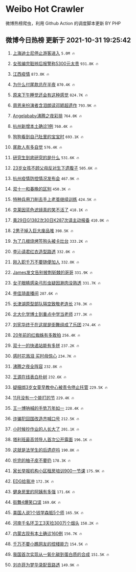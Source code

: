 # Weibo Hot Crawler 



微博热榜爬虫，利用 Github Action 的调度脚本更新 BY PHP 


## 微博今日热榜 更新于 2021-10-31 19:25:42 
1. [上海迪士尼停止游客进入](https://s.weibo.com/weibo?q=%23%E4%B8%8A%E6%B5%B7%E8%BF%AA%E5%A3%AB%E5%B0%BC%E5%81%9C%E6%AD%A2%E6%B8%B8%E5%AE%A2%E8%BF%9B%E5%85%A5%23&Refer=top) `5.0M 🔥` 

1. [女孩编完脏辫后报警称5300元太贵](https://s.weibo.com/weibo?q=%23%E5%A5%B3%E5%AD%A9%E7%BC%96%E5%AE%8C%E8%84%8F%E8%BE%AB%E5%90%8E%E6%8A%A5%E8%AD%A6%E7%A7%B05300%E5%85%83%E5%A4%AA%E8%B4%B5%23&Refer=top) `931.8K 🔥` 

1. [江西疫情](https://s.weibo.com/weibo?q=%23%E6%B1%9F%E8%A5%BF%E7%96%AB%E6%83%85%23&Refer=top) `873.0K 🔥` 

1. [为什么付尾款总在半夜](https://s.weibo.com/weibo?q=%23%E4%B8%BA%E4%BB%80%E4%B9%88%E4%BB%98%E5%B0%BE%E6%AC%BE%E6%80%BB%E5%9C%A8%E5%8D%8A%E5%A4%9C%23&Refer=top) `870.4K 🔥` 

1. [原来下午睡觉还会有这种感觉](https://s.weibo.com/weibo?q=%23%E5%8E%9F%E6%9D%A5%E4%B8%8B%E5%8D%88%E7%9D%A1%E8%A7%89%E8%BF%98%E4%BC%9A%E6%9C%89%E8%BF%99%E7%A7%8D%E6%84%9F%E8%A7%89%23&Refer=top) `824.7K 🔥` 

1. [周恩来扮演者含泪朗读邓颖超遗作](https://s.weibo.com/weibo?q=%23%E5%91%A8%E6%81%A9%E6%9D%A5%E6%89%AE%E6%BC%94%E8%80%85%E5%90%AB%E6%B3%AA%E6%9C%97%E8%AF%BB%E9%82%93%E9%A2%96%E8%B6%85%E9%81%97%E4%BD%9C%23&Refer=top) `793.9K 🔥` 

1. [Angelababy沸腾之夜彩排](https://s.weibo.com/weibo?q=%23Angelababy%E6%B2%B8%E8%85%BE%E4%B9%8B%E5%A4%9C%E5%BD%A9%E6%8E%92%23&Refer=top) `764.0K 🔥` 

1. [杭州新增本土确诊1例](https://s.weibo.com/weibo?q=%23%E6%9D%AD%E5%B7%9E%E6%96%B0%E5%A2%9E%E6%9C%AC%E5%9C%9F%E7%A1%AE%E8%AF%8A1%E4%BE%8B%23&Refer=top) `760.4K 🔥` 

1. [狗狗看到自己肚里的宝宝时](https://s.weibo.com/weibo?q=%23%E7%8B%97%E7%8B%97%E7%9C%8B%E5%88%B0%E8%87%AA%E5%B7%B1%E8%82%9A%E9%87%8C%E7%9A%84%E5%AE%9D%E5%AE%9D%E6%97%B6%23&Refer=top) `693.1K 🔥` 

1. [尾款人有多自觉](https://s.weibo.com/weibo?q=%23%E5%B0%BE%E6%AC%BE%E4%BA%BA%E6%9C%89%E5%A4%9A%E8%87%AA%E8%A7%89%23&Refer=top) `576.4K 🔥` 

1. [研究生到底研究的是什么](https://s.weibo.com/weibo?q=%23%E7%A0%94%E7%A9%B6%E7%94%9F%E5%88%B0%E5%BA%95%E7%A0%94%E7%A9%B6%E7%9A%84%E6%98%AF%E4%BB%80%E4%B9%88%23&Refer=top) `531.6K 🔥` 

1. [23岁女孩不顾父母反对生下遗腹子](https://s.weibo.com/weibo?q=%2323%E5%B2%81%E5%A5%B3%E5%AD%A9%E4%B8%8D%E9%A1%BE%E7%88%B6%E6%AF%8D%E5%8F%8D%E5%AF%B9%E7%94%9F%E4%B8%8B%E9%81%97%E8%85%B9%E5%AD%90%23&Refer=top) `505.6K 🔥` 

1. [杭州疫情防控情况发布会](https://s.weibo.com/weibo?q=%23%E6%9D%AD%E5%B7%9E%E7%96%AB%E6%83%85%E9%98%B2%E6%8E%A7%E6%83%85%E5%86%B5%E5%8F%91%E5%B8%83%E4%BC%9A%23&Refer=top) `467.9K 🔥` 

1. [双十一和春晚的区别](https://s.weibo.com/weibo?q=%23%E5%8F%8C%E5%8D%81%E4%B8%80%E5%92%8C%E6%98%A5%E6%99%9A%E7%9A%84%E5%8C%BA%E5%88%AB%23&Refer=top) `450.3K 🔥` 

1. [特种兵用刀削去手上老茧继续训练](https://s.weibo.com/weibo?q=%23%E7%89%B9%E7%A7%8D%E5%85%B5%E7%94%A8%E5%88%80%E5%89%8A%E5%8E%BB%E6%89%8B%E4%B8%8A%E8%80%81%E8%8C%A7%E7%BB%A7%E7%BB%AD%E8%AE%AD%E7%BB%83%23&Refer=top) `424.5K 🔥` 

1. [克莱因蓝色滤镜真的笑不活了](https://s.weibo.com/weibo?q=%23%E5%85%8B%E8%8E%B1%E5%9B%A0%E8%93%9D%E8%89%B2%E6%BB%A4%E9%95%9C%E7%9C%9F%E7%9A%84%E7%AC%91%E4%B8%8D%E6%B4%BB%E4%BA%86%23&Refer=top) `418.1K 🔥` 

1. [乘29日G1382次30日K287次请主动报备](https://s.weibo.com/weibo?q=%23%E4%B9%9829%E6%97%A5G1382%E6%AC%A130%E6%97%A5K287%E6%AC%A1%E8%AF%B7%E4%B8%BB%E5%8A%A8%E6%8A%A5%E5%A4%87%23&Refer=top) `410.0K 🔥` 

1. [2男子掉入巨大废品堆](https://s.weibo.com/weibo?q=%232%E7%94%B7%E5%AD%90%E6%8E%89%E5%85%A5%E5%B7%A8%E5%A4%A7%E5%BA%9F%E5%93%81%E5%A0%86%23&Refer=top) `398.5K 🔥` 

1. [为了几根烧烤签狗头被卡灶台](https://s.weibo.com/weibo?q=%23%E4%B8%BA%E4%BA%86%E5%87%A0%E6%A0%B9%E7%83%A7%E7%83%A4%E7%AD%BE%E7%8B%97%E5%A4%B4%E8%A2%AB%E5%8D%A1%E7%81%B6%E5%8F%B0%23&Refer=top) `333.2K 🔥` 

1. [李沁请君红衣造型路透](https://s.weibo.com/weibo?q=%23%E6%9D%8E%E6%B2%81%E8%AF%B7%E5%90%9B%E7%BA%A2%E8%A1%A3%E9%80%A0%E5%9E%8B%E8%B7%AF%E9%80%8F%23&Refer=top) `332.0K 🔥` 

1. [刚入职千万不要随便加人](https://s.weibo.com/weibo?q=%23%E5%88%9A%E5%85%A5%E8%81%8C%E5%8D%83%E4%B8%87%E4%B8%8D%E8%A6%81%E9%9A%8F%E4%BE%BF%E5%8A%A0%E4%BA%BA%23&Refer=top) `332.0K 🔥` 

1. [James发文告别披荆斩棘的哥哥](https://s.weibo.com/weibo?q=%23James%E5%8F%91%E6%96%87%E5%91%8A%E5%88%AB%E6%8A%AB%E8%8D%86%E6%96%A9%E6%A3%98%E7%9A%84%E5%93%A5%E5%93%A5%23&Refer=top) `331.9K 🔥` 

1. [女子眼睛感染弓形虫疑因涮肉没熟透](https://s.weibo.com/weibo?q=%23%E5%A5%B3%E5%AD%90%E7%9C%BC%E7%9D%9B%E6%84%9F%E6%9F%93%E5%BC%93%E5%BD%A2%E8%99%AB%E7%96%91%E5%9B%A0%E6%B6%AE%E8%82%89%E6%B2%A1%E7%86%9F%E9%80%8F%23&Refer=top) `331.7K 🔥` 

1. [李佳琦直播间](https://s.weibo.com/weibo?q=%E6%9D%8E%E4%BD%B3%E7%90%A6%E7%9B%B4%E6%92%AD%E9%97%B4&Refer=top) `287.6K 🔥` 

1. [长津湖原型部队隔空致敬老连长](https://s.weibo.com/weibo?q=%23%E9%95%BF%E6%B4%A5%E6%B9%96%E5%8E%9F%E5%9E%8B%E9%83%A8%E9%98%9F%E9%9A%94%E7%A9%BA%E8%87%B4%E6%95%AC%E8%80%81%E8%BF%9E%E9%95%BF%23&Refer=top) `278.3K 🔥` 

1. [北大化学博士到重点中学当老师](https://s.weibo.com/weibo?q=%23%E5%8C%97%E5%A4%A7%E5%8C%96%E5%AD%A6%E5%8D%9A%E5%A3%AB%E5%88%B0%E9%87%8D%E7%82%B9%E4%B8%AD%E5%AD%A6%E5%BD%93%E8%80%81%E5%B8%88%23&Refer=top) `277.3K 🔥` 

1. [刘宪华终于在这就是街舞组成了乐团](https://s.weibo.com/weibo?q=%23%E5%88%98%E5%AE%AA%E5%8D%8E%E7%BB%88%E4%BA%8E%E5%9C%A8%E8%BF%99%E5%B0%B1%E6%98%AF%E8%A1%97%E8%88%9E%E7%BB%84%E6%88%90%E4%BA%86%E4%B9%90%E5%9B%A2%23&Refer=top) `274.4K 🔥` 

1. [20年前的红蜘蛛有多敢拍](https://s.weibo.com/weibo?q=%2320%E5%B9%B4%E5%89%8D%E7%9A%84%E7%BA%A2%E8%9C%98%E8%9B%9B%E6%9C%89%E5%A4%9A%E6%95%A2%E6%8B%8D%23&Refer=top) `256.4K 🔥` 

1. [双十一的快递站能有多拼](https://s.weibo.com/weibo?q=%23%E5%8F%8C%E5%8D%81%E4%B8%80%E7%9A%84%E5%BF%AB%E9%80%92%E7%AB%99%E8%83%BD%E6%9C%89%E5%A4%9A%E6%8B%BC%23&Refer=top) `237.2K 🔥` 

1. [感时花溅泪 买时母惊心](https://s.weibo.com/weibo?q=%E6%84%9F%E6%97%B6%E8%8A%B1%E6%BA%85%E6%B3%AA%20%E4%B9%B0%E6%97%B6%E6%AF%8D%E6%83%8A%E5%BF%83&Refer=top) `234.7K 🔥` 

1. [沸腾之夜全阵容](https://s.weibo.com/weibo?q=%23%E6%B2%B8%E8%85%BE%E4%B9%8B%E5%A4%9C%E5%85%A8%E9%98%B5%E5%AE%B9%23&Refer=top) `232.8K 🔥` 

1. [王源在线表白朴树](https://s.weibo.com/weibo?q=%23%E7%8E%8B%E6%BA%90%E5%9C%A8%E7%BA%BF%E8%A1%A8%E7%99%BD%E6%9C%B4%E6%A0%91%23&Refer=top) `232.6K 🔥` 

1. [疑捆绑3岁女童早教中心被责令停止托管](https://s.weibo.com/weibo?q=%23%E7%96%91%E6%8D%86%E7%BB%913%E5%B2%81%E5%A5%B3%E7%AB%A5%E6%97%A9%E6%95%99%E4%B8%AD%E5%BF%83%E8%A2%AB%E8%B4%A3%E4%BB%A4%E5%81%9C%E6%AD%A2%E6%89%98%E7%AE%A1%23&Refer=top) `229.5K 🔥` 

1. [11月没有一个能打的节](https://s.weibo.com/weibo?q=%2311%E6%9C%88%E6%B2%A1%E6%9C%89%E4%B8%80%E4%B8%AA%E8%83%BD%E6%89%93%E7%9A%84%E8%8A%82%23&Refer=top) `229.4K 🔥` 

1. [王一博呐喊的手势万年如一](https://s.weibo.com/weibo?q=%23%E7%8E%8B%E4%B8%80%E5%8D%9A%E5%91%90%E5%96%8A%E7%9A%84%E6%89%8B%E5%8A%BF%E4%B8%87%E5%B9%B4%E5%A6%82%E4%B8%80%23&Refer=top) `228.4K 🔥` 

1. [诈骗犯回国改造齐喊口号](https://s.weibo.com/weibo?q=%23%E8%AF%88%E9%AA%97%E7%8A%AF%E5%9B%9E%E5%9B%BD%E6%94%B9%E9%80%A0%E9%BD%90%E5%96%8A%E5%8F%A3%E5%8F%B7%23&Refer=top) `212.5K 🔥` 

1. [小时候抄作业的人长大了](https://s.weibo.com/weibo?q=%23%E5%B0%8F%E6%97%B6%E5%80%99%E6%8A%84%E4%BD%9C%E4%B8%9A%E7%9A%84%E4%BA%BA%E9%95%BF%E5%A4%A7%E4%BA%86%23&Refer=top) `201.1K 🔥` 

1. [塔利班最高领导人首次公开露面](https://s.weibo.com/weibo?q=%23%E5%A1%94%E5%88%A9%E7%8F%AD%E6%9C%80%E9%AB%98%E9%A2%86%E5%AF%BC%E4%BA%BA%E9%A6%96%E6%AC%A1%E5%85%AC%E5%BC%80%E9%9C%B2%E9%9D%A2%23&Refer=top) `196.1K 🔥` 

1. [这就是法学生的后遗症吗](https://s.weibo.com/weibo?q=%23%E8%BF%99%E5%B0%B1%E6%98%AF%E6%B3%95%E5%AD%A6%E7%94%9F%E7%9A%84%E5%90%8E%E9%81%97%E7%97%87%E5%90%97%23&Refer=top) `190.8K 🔥` 

1. [吃完的柚子皮不要扔](https://s.weibo.com/weibo?q=%23%E5%90%83%E5%AE%8C%E7%9A%84%E6%9F%9A%E5%AD%90%E7%9A%AE%E4%B8%8D%E8%A6%81%E6%89%94%23&Refer=top) `178.3K 🔥` 

1. [家长举报机构小区租房培训900一节课](https://s.weibo.com/weibo?q=%23%E5%AE%B6%E9%95%BF%E4%B8%BE%E6%8A%A5%E6%9C%BA%E6%9E%84%E5%B0%8F%E5%8C%BA%E7%A7%9F%E6%88%BF%E5%9F%B9%E8%AE%AD900%E4%B8%80%E8%8A%82%E8%AF%BE%23&Refer=top) `175.9K 🔥` 

1. [EDG给我冲](https://s.weibo.com/weibo?q=%23EDG%E7%BB%99%E6%88%91%E5%86%B2%23&Refer=top) `172.3K 🔥` 

1. [健身房里的阿姨有多强](https://s.weibo.com/weibo?q=%23%E5%81%A5%E8%BA%AB%E6%88%BF%E9%87%8C%E7%9A%84%E9%98%BF%E5%A7%A8%E6%9C%89%E5%A4%9A%E5%BC%BA%23&Refer=top) `171.6K 🔥` 

1. [街舞4爆笑口误](https://s.weibo.com/weibo?q=%23%E8%A1%97%E8%88%9E4%E7%88%86%E7%AC%91%E5%8F%A3%E8%AF%AF%23&Refer=top) `169.6K 🔥` 

1. [美国人说1个钱学森抵5个师](https://s.weibo.com/weibo?q=%23%E7%BE%8E%E5%9B%BD%E4%BA%BA%E8%AF%B41%E4%B8%AA%E9%92%B1%E5%AD%A6%E6%A3%AE%E6%8A%B55%E4%B8%AA%E5%B8%88%23&Refer=top) `165.5K 🔥` 

1. [河南千名环卫工3天捡300万个烟头](https://s.weibo.com/weibo?q=%23%E6%B2%B3%E5%8D%97%E5%8D%83%E5%90%8D%E7%8E%AF%E5%8D%AB%E5%B7%A53%E5%A4%A9%E6%8D%A1300%E4%B8%87%E4%B8%AA%E7%83%9F%E5%A4%B4%23&Refer=top) `158.2K 🔥` 

1. [内蒙古现有本土确诊160例](https://s.weibo.com/weibo?q=%23%E5%86%85%E8%92%99%E5%8F%A4%E7%8E%B0%E6%9C%89%E6%9C%AC%E5%9C%9F%E7%A1%AE%E8%AF%8A160%E4%BE%8B%23&Refer=top) `156.7K 🔥` 

1. [千万不要小瞧网友的控楼能力](https://s.weibo.com/weibo?q=%23%E5%8D%83%E4%B8%87%E4%B8%8D%E8%A6%81%E5%B0%8F%E7%9E%A7%E7%BD%91%E5%8F%8B%E7%9A%84%E6%8E%A7%E6%A5%BC%E8%83%BD%E5%8A%9B%23&Refer=top) `154.5K 🔥` 

1. [我国首次实现从一氧化碳到蛋白质的合成](https://s.weibo.com/weibo?q=%23%E6%88%91%E5%9B%BD%E9%A6%96%E6%AC%A1%E5%AE%9E%E7%8E%B0%E4%BB%8E%E4%B8%80%E6%B0%A7%E5%8C%96%E7%A2%B3%E5%88%B0%E8%9B%8B%E7%99%BD%E8%B4%A8%E7%9A%84%E5%90%88%E6%88%90%23&Refer=top) `151.5K 🔥` 

1. [刘亦菲为梦华录配音路透](https://s.weibo.com/weibo?q=%23%E5%88%98%E4%BA%A6%E8%8F%B2%E4%B8%BA%E6%A2%A6%E5%8D%8E%E5%BD%95%E9%85%8D%E9%9F%B3%E8%B7%AF%E9%80%8F%23&Refer=top) `149.9K 🔥` 

